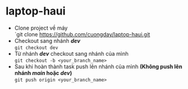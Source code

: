 # laptop-haui
- Clone project về máy  
  `git clone https://github.com/cuongday/laptop-haui.git
- Checkout sang nhánh **_dev_**  
  `git checkout dev`
- Từ nhánh **_dev_** checkout sang nhánh của mình  
  `git checkout -b <your_branch_name>`
- Sau khi hoàn thành task push lên nhánh của mình **(Không push lên nhánh _main_ hoặc _dev_)**  
    `git push origin <your_branch_name>`